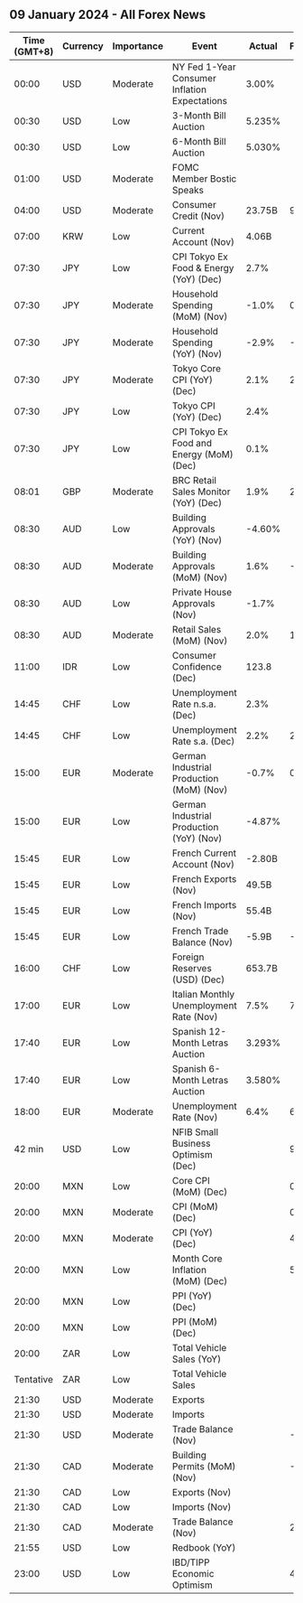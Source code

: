 ## 09 January 2024 - All Forex News

| Time (GMT+8) | Currency | Importance | Event | Actual | Forecast | Previous |
|------|----------|------------|-------|--------|----------|----------|
| 00:00 | USD | Moderate | NY Fed 1-Year Consumer Inflation Expectations | 3.00% |  | 3.40% |
| 00:30 | USD | Low | 3-Month Bill Auction | 5.235% |  | 5.245% |
| 00:30 | USD | Low | 6-Month Bill Auction | 5.030% |  | 5.045% |
| 01:00 | USD | Moderate | FOMC Member Bostic Speaks |  |  |  |
| 04:00 | USD | Moderate | Consumer Credit (Nov) | 23.75B | 9.00B | 5.78B |
| 07:00 | KRW | Low | Current Account (Nov) | 4.06B |  | 6.80B |
| 07:30 | JPY | Low | CPI Tokyo Ex Food & Energy (YoY) (Dec) | 2.7% |  | 2.7% |
| 07:30 | JPY | Moderate | Household Spending (MoM) (Nov) | -1.0% | 0.2% | -0.1% |
| 07:30 | JPY | Moderate | Household Spending (YoY) (Nov) | -2.9% | -2.3% | -2.5% |
| 07:30 | JPY | Moderate | Tokyo Core CPI (YoY) (Dec) | 2.1% | 2.1% | 2.3% |
| 07:30 | JPY | Low | Tokyo CPI (YoY) (Dec) | 2.4% |  | 2.7% |
| 07:30 | JPY | Low | CPI Tokyo Ex Food and Energy (MoM) (Dec) | 0.1% |  | 0.0% |
| 08:01 | GBP | Moderate | BRC Retail Sales Monitor (YoY) (Dec) | 1.9% | 2.3% | 2.6% |
| 08:30 | AUD | Low | Building Approvals (YoY) (Nov) | -4.60% |  | -5.50% |
| 08:30 | AUD | Moderate | Building Approvals (MoM) (Nov) | 1.6% | -2.0% | 7.2% |
| 08:30 | AUD | Low | Private House Approvals (Nov) | -1.7% |  | 2.9% |
| 08:30 | AUD | Moderate | Retail Sales (MoM) (Nov) | 2.0% | 1.2% | -0.4% |
| 11:00 | IDR | Low | Consumer Confidence (Dec) | 123.8 |  | 123.6 |
| 14:45 | CHF | Low | Unemployment Rate n.s.a. (Dec) | 2.3% |  | 2.1% |
| 14:45 | CHF | Low | Unemployment Rate s.a. (Dec) | 2.2% | 2.2% | 2.1% |
| 15:00 | EUR | Moderate | German Industrial Production (MoM) (Nov) | -0.7% | 0.2% | -0.3% |
| 15:00 | EUR | Low | German Industrial Production (YoY) (Nov) | -4.87% |  | -3.38% |
| 15:45 | EUR | Low | French Current Account (Nov) | -2.80B |  | -3.40B |
| 15:45 | EUR | Low | French Exports (Nov) | 49.5B |  | 49.7B |
| 15:45 | EUR | Low | French Imports (Nov) | 55.4B |  | 58.2B |
| 15:45 | EUR | Low | French Trade Balance (Nov) | -5.9B | -7.9B | -8.5B |
| 16:00 | CHF | Low | Foreign Reserves (USD) (Dec) | 653.7B |  | 642.4B |
| 17:00 | EUR | Low | Italian Monthly Unemployment Rate (Nov) | 7.5% | 7.9% | 7.7% |
| 17:40 | EUR | Low | Spanish 12-Month Letras Auction | 3.293% |  | 3.305% |
| 17:40 | EUR | Low | Spanish 6-Month Letras Auction | 3.580% |  | 3.617% |
| 18:00 | EUR | Moderate | Unemployment Rate (Nov) | 6.4% | 6.5% | 6.5% |
| 42 min | USD | Low | NFIB Small Business Optimism (Dec) |  | 90.7 | 90.6 |
| 20:00 | MXN | Low | Core CPI (MoM) (Dec) |  | 0.50% | 0.26% |
| 20:00 | MXN | Moderate | CPI (MoM) (Dec) |  | 0.61% | 0.64% |
| 20:00 | MXN | Moderate | CPI (YoY) (Dec) |  | 4.55% | 4.32% |
| 20:00 | MXN | Low | Month Core Inflation (MoM) (Dec) |  | 5.15% | 5.30% |
| 20:00 | MXN | Low | PPI (YoY) (Dec) |  |  | 1.20% |
| 20:00 | MXN | Low | PPI (MoM) (Dec) |  |  | -0.40% |
| 20:00 | ZAR | Low | Total Vehicle Sales (YoY) |  |  | -9.80% |
| Tentative | ZAR | Low | Total Vehicle Sales |  |  | 45.08K |
| 21:30 | USD | Moderate | Exports |  |  | 258.80B |
| 21:30 | USD | Moderate | Imports |  |  | 323.00B |
| 21:30 | USD | Moderate | Trade Balance (Nov) |  | -65.00B | -64.30B |
| 21:30 | CAD | Moderate | Building Permits (MoM) (Nov) |  | -1.7% | 2.3% |
| 21:30 | CAD | Low | Exports (Nov) |  |  | 65.98B |
| 21:30 | CAD | Low | Imports (Nov) |  |  | 63.01B |
| 21:30 | CAD | Moderate | Trade Balance (Nov) |  | 2.00B | 2.97B |
| 21:55 | USD | Low | Redbook (YoY) |  |  | 5.6% |
| 23:00 | USD | Low | IBD/TIPP Economic Optimism |  | 42.0 | 40.0 |
